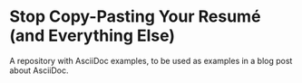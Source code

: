 # Stop Copy-Pasting Your Resumé (and Everything Else)

A repository with AsciiDoc examples, to be used as examples in a blog post about AsciiDoc.

